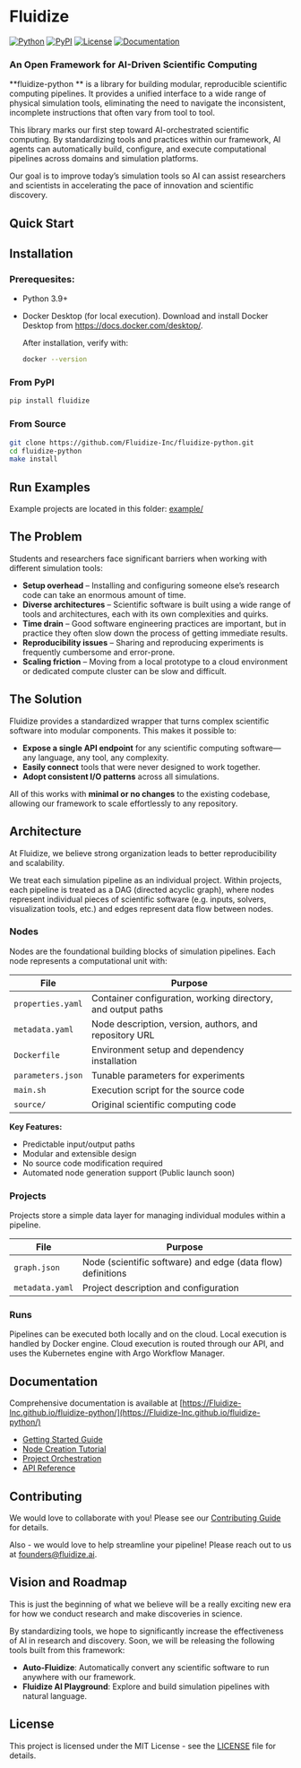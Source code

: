 # Fluidize

[![Python](https://img.shields.io/badge/python-3.9%2B-blue?style=for-the-badge&logo=python&logoColor=white)](https://python.org)
[![PyPI](https://img.shields.io/pypi/v/fluidize?style=for-the-badge&logo=pypi&logoColor=white)](https://pypi.org/project/fluidize/)
[![License](https://img.shields.io/github/license/Fluidize-Inc/fluidize-python?style=for-the-badge)](LICENSE)
[![Documentation](https://img.shields.io/badge/docs-available-brightgreen?style=for-the-badge&logo=gitbook&logoColor=white)](https://Fluidize-Inc.github.io/fluidize-python/)

### An Open Framework for AI-Driven Scientific Computing

 **fluidize-python ** is a library for building modular, reproducible scientific computing pipelines. It provides a unified interface to a wide range of physical simulation tools, eliminating the need to navigate the inconsistent, incomplete instructions that often vary from tool to tool.

This library marks our first step toward AI-orchestrated scientific computing. By standardizing tools and practices within our framework, AI agents can automatically build, configure, and execute computational pipelines across domains and simulation platforms.

Our goal is to improve today’s simulation tools so AI can assist researchers and scientists in accelerating the pace of innovation and scientific discovery.

## Quick Start

## Installation

### Prerequesites:

- Python 3.9+
- Docker Desktop (for local execution). Download and install Docker Desktop from https://docs.docker.com/desktop/.

  After installation, verify with:
  ```bash
  docker --version
  ```



### From PyPI
```bash
pip install fluidize
```

### From Source
```bash
git clone https://github.com/Fluidize-Inc/fluidize-python.git
cd fluidize-python
make install
```

## Run Examples

Example projects are located in this folder: [example/](example/)


## The Problem

Students and researchers face significant barriers when working with different simulation tools:

- **Setup overhead** – Installing and configuring someone else’s research code can take an enormous amount of time.
- **Diverse architectures** – Scientific software is built using a wide range of tools and architectures, each with its own complexities and quirks.
- **Time drain** – Good software engineering practices are important, but in practice they often slow down the process of getting immediate results.
- **Reproducibility issues** – Sharing and reproducing experiments is frequently cumbersome and error-prone.
- **Scaling friction** – Moving from a local prototype to a cloud environment or dedicated compute cluster can be slow and difficult.

## The Solution

Fluidize provides a standardized wrapper that turns complex scientific software into modular components. This makes it possible to:

- **Expose a single API endpoint** for any scientific computing software—any language, any tool, any complexity.
- **Easily connect** tools that were never designed to work together.
- **Adopt consistent I/O patterns** across all simulations.

All of this works with **minimal or no changes** to the existing codebase, allowing our framework to scale effortlessly to any repository.

## Architecture

At Fluidize, we believe strong organization leads to better reproducibility and scalability.

We treat each simulation pipeline as an individual project. Within projects, each pipeline is treated as a DAG (directed acyclic graph), where nodes represent individual pieces of scientific software (e.g. inputs, solvers, visualization tools, etc.) and edges represent data flow between nodes.

### Nodes
Nodes are the foundational building blocks of simulation pipelines. Each node represents a computational unit with:

| File | Purpose |
|------|---------|
| `properties.yaml` | Container configuration, working directory, and output paths |
| `metadata.yaml` | Node description, version, authors, and repository URL |
| `Dockerfile` | Environment setup and dependency installation |
| `parameters.json` | Tunable parameters for experiments |
| `main.sh` | Execution script for the source code |
| `source/` | Original scientific computing code |

**Key Features:**
- Predictable input/output paths
- Modular and extensible design
- No source code modification required
- Automated node generation support (Public launch soon)

### Projects

Projects store a simple data layer for managing individual modules within a pipeline.

| File | Purpose |
|------|---------|
| `graph.json` | Node (scientific software) and edge (data flow) definitions |
| `metadata.yaml` | Project description and configuration |

### Runs

Pipelines can be executed both locally and on the cloud. Local execution is handled by Docker engine. Cloud execution is routed through our API, and uses the Kubernetes engine with Argo Workflow Manager.

## Documentation

Comprehensive documentation is available at [https://Fluidize-Inc.github.io/fluidize-python/](https://Fluidize-Inc.github.io/fluidize-python/)

- [Getting Started Guide](https://Fluidize-Inc.github.io/fluidize-python/getting-started)
- [Node Creation Tutorial](https://Fluidize-Inc.github.io/fluidize-python/nodes)
- [Project Orchestration](https://Fluidize-Inc.github.io/fluidize-python/projects)
- [API Reference](https://Fluidize-Inc.github.io/fluidize-python/api)

## Contributing

We would love to collaborate with you! Please see our [Contributing Guide](CONTRIBUTING.md) for details.

Also - we would love to help streamline your pipeline! Please reach out to us at [founders@fluidize.ai](mailto:founders@fluidize.ai).

## Vision and Roadmap

This is just the beginning of what we believe will be a really exciting new era for how we conduct research and make discoveries in science.

By standardizing tools, we hope to significantly increase the effectiveness of AI in research and discovery. Soon, we will be releasing the following tools built from this framework:

- **Auto-Fluidize**: Automatically convert any scientific software to run anywhere with our framework.
- **Fluidize AI Playground**: Explore and build simulation pipelines with natural language.

## License

This project is licensed under the MIT License - see the [LICENSE](LICENSE) file for details.
